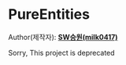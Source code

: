 # PureEntities
  
Author(제작자): **[SW승원(milk0417)](https://github.com/milk0417)**  

Sorry, This project is deprecated

